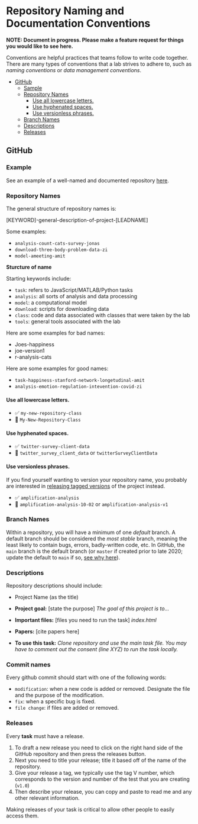 # Repository Naming and Documentation Conventions

**NOTE: Document in progress. Please make a feature request for things you 
would like to see here.**

Conventions are helpful practices that teams follow to write code together. There are
many types of conventions that a lab strives to adhere to, such as _naming conventions_
or _data management conventions_.

<!-- toc -->

  * [GitHub](#github)
    + [Sample](#sample)
    + [Repository Names](#repository-names)
      - [Use all lowercase letters.](#use-all-lowercase-letters)
      - [Use hyphenated spaces.](#use-hyphenated-spaces)
      - [Use versionless phrases.](#use-versionless-phrases)
    + [Branch Names](#branch-names)
    + [Descriptions](#descriptions)
    + [Releases](#releases)

<!-- tocstop -->


## GitHub


### Example

See an example of a well-named and documented repository [here](https://github.com/GoldenbergLab/task-rl-phone-inspection-zi).

### Repository Names

The general structure of repository names is:

[KEYWORD]-general-description-of-project-[LEADNAME]

Some examples:

- `analysis-count-cats-survey-jonas`
- `download-three-body-problem-data-zi`
- `model-ameeting-amit`

**Sturcture of name**

Starting keywords include:

- `task`: refers to JavaScript/MATLAB/Python tasks
- `analysis`: all sorts of analysis and data processing
- `model`: a computational model 
- `download`: scripts for downloading data
- `class`: code and data associated with classes that were taken by the lab
- `tools`: general tools associated with the lab


Here are some examples for bad names:
- Joes-happiness
- joe-version1
- r-analysis-cats

Here are some examples for good names: 
- `task-happiness-stanford-network-longetudinal-amit`
- `analysis-emotion-regulation-intevention-covid-zi`

#### Use all lowercase letters.

- :white_check_mark: `my-new-repository-class`
- :no_entry_sign: `My-New-Repository-Class`

#### Use hyphenated spaces.

- :white_check_mark: `twitter-survey-client-data`
- :no_entry_sign: `twitter_survey_client_data` or `twitterSurveyClientData`

#### Use versionless phrases.

If you find yourself wanting to version your repository name, you
probably are interested in [releasing tagged versions](https://docs.github.com/en/github/administering-a-repository/managing-releases-in-a-repository)
of the project instead.

- :white_check_mark: `amplification-analysis`
- :no_entry_sign: `amplification-analysis-10-02` or `amplification-analysis-v1`

### Branch Names

Within a repository, you will have a minimum of one _default_ branch. A default
branch should be considered the _most stable_ branch, meaning the least likely to
contain bugs, errors, badly-written code, etc. In GitHub, the `main` branch is
the default branch (or `master` if created prior to late 2020; update the default
to `main` if so, [see why here](https://github.com/github/renaming)).

### Descriptions
Repository descriptions should include:
- Project Name (as the title)

- **Project goal:** [state the purpose] *The goal of this project is to...*
- **Important files:** [files you need to run the task] *index.html*
- **Papers:** [cite papers here]
- **To use this task:** *Clone repository and use the main task file. You may have to comment out the consent (line XYZ) to run the task locally.* 

### Commit names
Every github commit should start with one of the following words:
- `modification`: when a new code is added or removed. Designate the file and the purpose of the modification. 
- `fix`: when a specific bug is fixed. 
- `file change`: if files are added or removed. 

### Releases

Every **task** must have a release. 

1. To draft a new release you need to click on the right hand side of the GitHub repository and then press the releases button. 
2. Next you need to title your release; title it based off of the name of the repository. 
3. Give your release a tag, we typically use the tag V number, which corresponds to the version and number of the test that you are creating (`v1.0`)
4. Then describe your release, you can copy and paste to read me and any other relevant information. 

Making releases of your task is critical to allow other people to easily access them.
